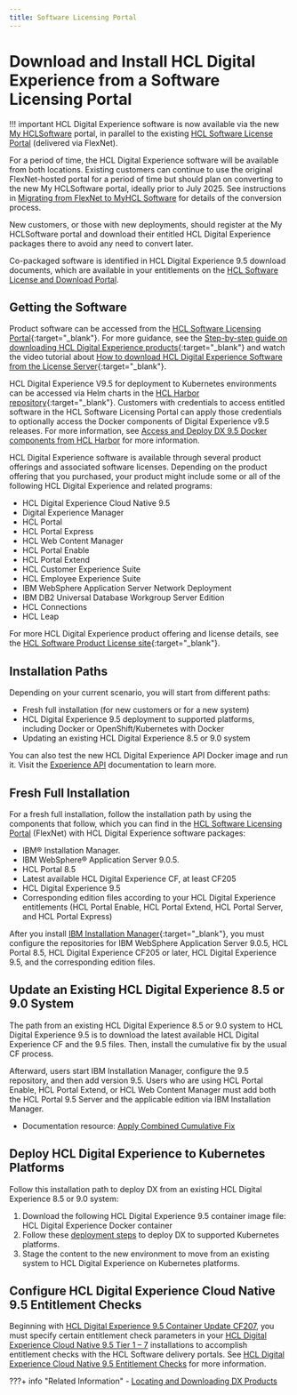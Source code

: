 ```yaml
---
title: Software Licensing Portal
---
```


# Download and Install HCL Digital Experience from a Software Licensing Portal

!!! important
    HCL Digital Experience software is now available via the new [My HCLSoftware](https://support.hcl-software.com/csm?id=kb_article&sysparm_article=KB0109011) portal, in parallel to the existing [HCL Software License Portal](https://support.hcltechsw.com/csm?id=kb_article&sysparm_article=KB0073344) (delivered via FlexNet).

For a period of time, the HCL Digital Experience software will be available from both locations. Existing customers can continue to use the original FlexNet-hosted portal for a period of time but should plan on converting to the new My HCLSoftware portal, ideally prior to July 2025. See instructions in [Migrating from FlexNet to MyHCL Software]() for details of the conversion process.

New customers, or those with new deployments, should register at the My HCLSoftware portal and download their entitled HCL Digital Experience packages there to avoid any need to convert later.

Co-packaged software is identified in HCL Digital Experience 9.5 download documents, which are available in your entitlements on the [HCL Software License and Download Portal](https://support.hcltechsw.com/csm?id=kb_article&sysparm_article=KB0073344).

## Getting the Software

Product software can be accessed from the [HCL Software Licensing Portal](https://support.hcltechsw.com/csm?id=kb_article&sysparm_article=KB0073344){:target="_blank"}. For more guidance, see the [Step-by-step guide on downloading HCL Digital Experience products](../../../guide_me/tutorials/access-software/register-for-access.md){:target="_blank"} and watch the video tutorial about [How to download HCL Digital Experience Software from the License Server](https://youtu.be/ze0ZhLlXwfU){:target="_blank"}.

HCL Digital Experience V9.5 for deployment to Kubernetes environments can be accessed via Helm charts in the [HCL Harbor repository](https://hclcr.io/account/sign-in?redirect_url=/harbor/projects){:target="_blank"}. Customers with credentials to access entitled software in the HCL Software Licensing Portal can apply those credentials to optionally access the Docker components of Digital Experience v9.5 releases. For more information, see [Access and Deploy DX 9.5 Docker components from HCL Harbor](../harbor_container_registry.md) for more information. 

HCL Digital Experience software is available through several product offerings and associated software licenses. Depending on the product offering that you purchased, your product might include some or all of the following HCL Digital Experience and related programs:

- HCL Digital Experience Cloud Native 9.5
- Digital Experience Manager
- HCL Portal
- HCL Portal Express
- HCL Web Content Manager
- HCL Portal Enable
- HCL Portal Extend
- HCL Customer Experience Suite
- HCL Employee Experience Suite
- IBM WebSphere Application Server Network Deployment
- IBM DB2 Universal Database Workgroup Server Edition
- HCL Connections
- HCL Leap

For more HCL Digital Experience product offering and license details, see the [HCL Software Product License site](https://www.hcl-software.com/resources/license-agreements){:target="_blank"}.

## Installation Paths

Depending on your current scenario, you will start from different paths:

- Fresh full installation (for new customers or for a new system)
- HCL Digital Experience 9.5 deployment to supported platforms, including Docker or OpenShift/Kubernetes with Docker
- Updating an existing HCL Digital Experience 8.5 or 9.0 system

You can also test the new HCL Digital Experience API Docker image and run it. Visit the [Experience API](../../../extend_dx/apis/hcl_experience_api/index.md) documentation to learn more.

## Fresh Full Installation

For a fresh full installation, follow the installation path by using the components that follow, which you can find in the [HCL Software Licensing Portal](https://support.hcltechsw.com/csm?id=kb_article&sysparm_article=KB0073344) (FlexNet) with HCL Digital Experience software packages:

- IBM® Installation Manager.
- IBM WebSphere® Application Server 9.0.5.
- HCL Portal 8.5
- Latest available HCL Digital Experience CF, at least CF205
- HCL Digital Experience 9.5
- Corresponding edition files according to your HCL Digital Experience entitlements (HCL Portal Enable, HCL Portal Extend, HCL Portal Server, and HCL Portal Express)

After you install [IBM Installation Manager](https://www.ibm.com/support/knowledgecenter/SSDV2W/im_family_welcome.html){:target="_blank"}, you must configure the repositories for IBM WebSphere Application Server 9.0.5, HCL Portal 8.5, HCL Digital Experience CF205 or later, HCL Digital Experience 9.5, and the corresponding edition files.

## Update an Existing HCL Digital Experience 8.5 or 9.0 System

The path from an existing HCL Digital Experience 8.5 or 9.0 system to HCL Digital Experience 9.5 is to download the latest available HCL Digital Experience CF and the 9.5 files. Then, install the cumulative fix by the usual CF process.

Afterward, users start IBM Installation Manager, configure the 9.5 repository, and then add version 9.5. Users who are using HCL Portal Enable, HCL Portal Extend, or HCL Web Content Manager must add both the HCL Portal 9.5 Server and the applicable edition via IBM Installation Manager.

-   Documentation resource: [Apply Combined Cumulative Fix](../../../deployment/install/traditional/cf_install/index.md)

## Deploy HCL Digital Experience to Kubernetes Platforms

Follow this installation path to deploy DX from an existing HCL Digital Experience 8.5 or 9.0 system:

1.  Download the following HCL Digital Experience 9.5 container image file: HCL Digital Experience Docker container
2.  Follow these [deployment steps](../../../deployment/install/container/index.md) to deploy DX to supported Kubernetes platforms.
3.  Stage the content to the new environment to move from an existing system to HCL Digital Experience on Kubernetes platforms.

## Configure HCL Digital Experience Cloud Native 9.5 Entitlement Checks
Beginning with [HCL Digital Experience 9.5 Container Update CF207](../../../whatsnew/cf20/newcf207.md), you must specify certain entitlement check parameters in your [HCL Digital Experience Cloud Native 9.5 Tier 1 – 7](../../product_overview/offerings.md#hcl-digital-experience-cloud-native) installations to accomplish entitlement checks with the HCL Software delivery portals. See [HCL Digital Experience Cloud Native 9.5 Entitlement Checks](../software_licensing_portal/configure_entitlement_checks/index.md) for more information.

???+ info "Related Information"
    - [Locating and Downloading DX Products](../../../guide_me/tutorials/access-software/locating-downloads.md)
